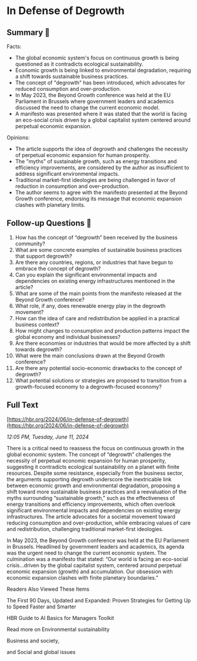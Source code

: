 # In Defense of Degrowth

## Summary 🤖

Facts:
- The global economic system's focus on continuous growth is being questioned as it contradicts ecological sustainability.
- Economic growth is being linked to environmental degradation, requiring a shift towards sustainable business practices.
- The concept of "degrowth" has been introduced, which advocates for reduced consumption and over-production.
- In May 2023, the Beyond Growth conference was held at the EU Parliament in Brussels where government leaders and academics discussed the need to change the current economic model.
- A manifesto was presented where it was stated that the world is facing an eco-social crisis driven by a global capitalist system centered around perpetual economic expansion.

Opinions:
- The article supports the idea of degrowth and challenges the necessity of perpetual economic expansion for human prosperity.
- The "myths" of sustainable growth, such as energy transitions and efficiency improvements, are considered by the author as insufficient to address significant environmental impacts.
- Traditional market-first ideologies are being challenged in favor of reduction in consumption and over-production.
- The author seems to agree with the manifesto presented at the Beyond Growth conference, endorsing its message that economic expansion clashes with planetary limits.

## Follow-up Questions 🤖

1. How has the concept of “degrowth” been received by the business community?
2. What are some concrete examples of sustainable business practices that support degrowth?
3. Are there any countries, regions, or industries that have begun to embrace the concept of degrowth? 
4. Can you explain the significant environmental impacts and dependencies on existing energy infrastructures mentioned in the article?
5. What are some of the main points from the manifesto released at the Beyond Growth conference?
6. What role, if any, does renewable energy play in the degrowth movement?
7. How can the idea of care and redistribution be applied in a practical business context?
8. How might changes to consumption and production patterns impact the global economy and individual businesses?
9. Are there economies or industries that would be more affected by a shift towards degrowth?
10. What were the main conclusions drawn at the Beyond Growth conference? 
11. Are there any potential socio-economic drawbacks to the concept of degrowth?
12. What potential solutions or strategies are proposed to transition from a growth-focused economy to a degrowth-focused economy?

## Full Text

[https://hbr.org/2024/06/in-defense-of-degrowth](https://hbr.org/2024/06/in-defense-of-degrowth)

*12:05 PM, Tuesday, June 11, 2024*

There is a critical need to reassess the focus on continuous growth in the global economic system. The concept of “degrowth” challenges the necessity of perpetual economic expansion for human prosperity, suggesting it contradicts ecological sustainability on a planet with finite resources. Despite some resistance, especially from the business sector, the arguments supporting degrowth underscore the inextricable link between economic growth and environmental degradation, proposing a shift toward more sustainable business practices and a reevaluation of the myths surrounding “sustainable growth,” such as the effectiveness of energy transitions and efficiency improvements, which often overlook significant environmental impacts and dependencies on existing energy infrastructures. The article advocates for a societal movement toward reducing consumption and over-production, while embracing values of care and redistribution, challenging traditional market-first ideologies.

In May 2023, the Beyond Growth conference was held at the EU Parliament in Brussels. Headlined by government leaders and academics, its agenda was the urgent need to change the current economic system. The culmination was a manifesto that stated: “Our world is facing an eco-social crisis…driven by the global capitalist system, centered around perpetual economic expansion (growth) and accumulation. Our obsession with economic expansion clashes with finite planetary boundaries.”

Readers Also Viewed These Items

The First 90 Days, Updated and Expanded: Proven Strategies for Getting Up to Speed Faster and Smarter

HBR Guide to AI Basics for Managers Toolkit

Read more on Environmental sustainability

Business and society,

and Social and global issues

